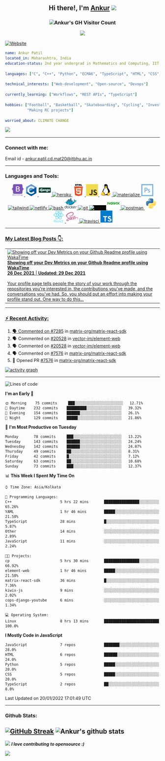 <div align="center">                                          
<h2>Hi there!, I'm <a href="http://ankurrev.tech/" target="_blank">Ankur</a> <img width="30px" src="https://github.com/KKVANONYMOUS/kkvanonymous/blob/master/gifs/Hi.gif"></h2>
<h3>
<img align="center" src="https://komarev.com/ghpvc/?username=ankur12-1610" alt="Ankur's GH Visitor Count" />
 </h3>
<img width="300" src="https://media.giphy.com/media/JtwISFbwSjfIk/giphy.gif">
</div>
 
[![Website](https://img.shields.io/website?label=ankurrev.tech&style=for-the-badge&url=https%3A%2F%2Fcodestackr.com)](https://ankurrev.tech/)

```yaml
name: Ankur Patil
located_in: Maharashtra, India
education-status: 2nd year undergrad in Mathematics and Computing, IIT (BHU) Varanasi

languages: ["C", "C++", "Python", "ECMA6", "TypeScript", "HTML", "CSS", "Julia"]

technical_interests: ["Web-development", "Open-source", "Devops"]

currently_learning: ["Workflows", "REST APIs", "TypeScript"]

hobbies: ["Football", "Basketball", "Skateboarding", "Cycling", "Investment",
          "Making RC projects"]

worried_about: CLIMATE CHANGE
```


<img src='https://github-profile-trophy.vercel.app/?username=ankur12-1610&margin-w=38&theme=dracula&title=Commit' />

---

### Connect with me:
Email id - ankur.patil.cd.mat20@itbhu.ac.in

---

### Languages and Tools:
<p align="center"> <a href="https://getbootstrap.com" target="_blank"> <img src="https://raw.githubusercontent.com/devicons/devicon/master/icons/bootstrap/bootstrap-plain-wordmark.svg" alt="bootstrap" width="40" height="40"/> </a> <a href="https://www.cprogramming.com/" target="_blank"> <img src="https://raw.githubusercontent.com/devicons/devicon/master/icons/c/c-original.svg" alt="c" width="40" height="40"/> </a> <a href="https://www.w3schools.com/css/" target="_blank"> <a href="https://www.djangoproject.com/" target="_blank"> <img src="https://raw.githubusercontent.com/devicons/devicon/master/icons/django/django-original.svg" alt="django" width="40" height="40"/> </a> <a href="https://heroku.com" target="_blank"> <img src="https://www.vectorlogo.zone/logos/heroku/heroku-icon.svg" alt="heroku" width="40" height="40"/> </a> <a href="https://www.w3.org/html/" target="_blank"> <img src="https://raw.githubusercontent.com/devicons/devicon/master/icons/html5/html5-original-wordmark.svg" alt="html5" width="40" height="40"/> </a><a href="https://developer.mozilla.org/en-US/docs/Web/JavaScript" target="_blank"> <img src="https://raw.githubusercontent.com/devicons/devicon/master/icons/javascript/javascript-original.svg" alt="javascript" width="40" height="40"/> </a> <a href="https://jestjs.io" target="_blank"><a href="https://www.linux.org/" target="_blank"> <img src="https://raw.githubusercontent.com/devicons/devicon/master/icons/linux/linux-original.svg" alt="linux" width="40" height="40"/> </a> <a href="https://materializecss.com/" target="_blank"> <img src="https://raw.githubusercontent.com/prplx/svg-logos/5585531d45d294869c4eaab4d7cf2e9c167710a9/svg/materialize.svg" alt="materialize" width="40" height="40"/> </a> <a href="https://mochajs.org" target="_blank"><a href="https://www.photoshop.com/en" target="_blank"> <img src="https://raw.githubusercontent.com/devicons/devicon/master/icons/photoshop/photoshop-line.svg" alt="photoshop" width="40" height="40"/> </a> <a href="https://tailwindcss.com/" target="_blank"> <img src="https://www.vectorlogo.zone/logos/tailwindcss/tailwindcss-icon.svg" alt="tailwind" width="40" height="40"/> </a> <a href="https://travis-ci.org" target="_blank"><a href="https://netlify.com" target="_blank"> <img src="https://www.vectorlogo.zone/logos/netlify/netlify-icon.svg" alt="netlify" width="40" height="40"/> </a><a href="https://aws.amazon.com" target="_blank"><a href="https://www.gnu.org/software/bash/" target="_blank"> <img src="https://www.vectorlogo.zone/logos/gnu_bash/gnu_bash-icon.svg" alt="bash" width="40" height="40"/> <a href="https://www.docker.com/" target="_blank"> <img src="https://raw.githubusercontent.com/devicons/devicon/master/icons/docker/docker-original-wordmark.svg" alt="docker" width="40" height="40"/> </a><a href="https://git-scm.com/" target="_blank"> <img src="https://www.vectorlogo.zone/logos/git-scm/git-scm-icon.svg" alt="git" width="40" height="40"/> </a>  <a href="https://nextjs.org/" target="_blank"> <img src="https://cdn.worldvectorlogo.com/logos/nextjs-3.svg" alt="nextjs" width="40" height="40" style="background-color: #000"/> </a> <a href="https://www.nginx.com" target="_blank"> <img src="https://raw.githubusercontent.com/devicons/devicon/master/icons/nginx/nginx-original.svg" alt="nginx" width="40" height="40"/> </a> <a href="https://nodejs.org" target="_blank">  <a href="https://postman.com" target="_blank"> <img src="https://www.vectorlogo.zone/logos/getpostman/getpostman-icon.svg" alt="postman" width="40" height="40"/> </a> <a href="https://www.python.org" target="_blank"> <img src="https://raw.githubusercontent.com/devicons/devicon/master/icons/python/python-original.svg" alt="python" width="40" height="40"/> </a> <a href="https://reactjs.org/" target="_blank"> <img src="https://raw.githubusercontent.com/devicons/devicon/master/icons/react/react-original-wordmark.svg" alt="react" width="40" height="40"/> </a> <a href="https://sass-lang.com" target="_blank"> <img src="https://raw.githubusercontent.com/devicons/devicon/master/icons/sass/sass-original.svg" alt="sass" width="40" height="40"/> </a> <a href="https://www.sqlite.org/" target="_blank">  <img src="https://www.vectorlogo.zone/logos/travis-ci/travis-ci-icon.svg" alt="travisci" width="40" height="40"/> </a> <a href="https://www.typescriptlang.org/" target="_blank"> <img src="https://raw.githubusercontent.com/devicons/devicon/master/icons/typescript/typescript-original.svg" alt="typescript" width="40" height="40"/> </a> <a href="https://vuejs.org/" target="_blank">  </p>
  
---
 
### My Latest Blog Posts 👇:
<!-- HASHNODE_BLOG:START -->
<table><tr><td><a href="https://my-blog.ankurrev.tech//showing-off-your-dev-metrics-on-your-github-readme-profile-using-wakatime" title="Showing off your Dev Metrics on your Github Readme profile using WakaTime"><img src="https://cdn.hashnode.com/res/hashnode/image/upload/v1640528550235/D91dLLqSr.png" alt="Showing off your Dev Metrics on your Github Readme profile using WakaTime"   /></a>
<a href="https://my-blog.ankurrev.tech//showing-off-your-dev-metrics-on-your-github-readme-profile-using-wakatime" title="Showing off your Dev Metrics on your Github Readme profile using WakaTime"><strong>Showing off your Dev Metrics on your Github Readme profile using WakaTime</strong></a>
<div><strong>26 Dec 2021</strong> | <strong>Updated: 29 Dec 2021</strong></div>
<br/> Your profile page tells people the story of your work through the repositories you're interested in, the contributions you've made, and the conversations you've had. So, you should put an effort into making your profile stand out. 
One way to do this...</td></tr></table>
<!-- HASHNODE_BLOG:END -->

---
 
### :zap: Recent Activity:
 
<!--START_SECTION:activity-->
1. 🗣 Commented on [#7285](https://github.com/matrix-org/matrix-react-sdk/issues/7285) in [matrix-org/matrix-react-sdk](https://github.com/matrix-org/matrix-react-sdk)
2. 🗣 Commented on [#20528](https://github.com/vector-im/element-web/issues/20528) in [vector-im/element-web](https://github.com/vector-im/element-web)
3. 🗣 Commented on [#20528](https://github.com/vector-im/element-web/issues/20528) in [vector-im/element-web](https://github.com/vector-im/element-web)
4. 🗣 Commented on [#7576](https://github.com/matrix-org/matrix-react-sdk/issues/7576) in [matrix-org/matrix-react-sdk](https://github.com/matrix-org/matrix-react-sdk)
5. 💪 Opened PR [#7576](https://github.com/matrix-org/matrix-react-sdk/pull/7576) in [matrix-org/matrix-react-sdk](https://github.com/matrix-org/matrix-react-sdk)
<!--END_SECTION:activity-->

[![activity graph](https://activity-graph.herokuapp.com/graph?username=ankur12-1610&custom_title=Ankur's%20activity%20graph&theme=github-light&hide_border=true)](https://github.com/ashutosh00710/github-readme-activity-graph)
 
---
 
<!--START_SECTION:waka-->
![Lines of code](https://img.shields.io/badge/From%20Hello%20World%20I%27ve%20Written-2%20Million%20lines%20of%20code-blue)

**I'm an Early 🐤** 

```text
🌞 Morning    75 commits     ███░░░░░░░░░░░░░░░░░░░░░░   12.71% 
🌆 Daytime    232 commits    █████████░░░░░░░░░░░░░░░░   39.32% 
🌃 Evening    154 commits    ██████░░░░░░░░░░░░░░░░░░░   26.1% 
🌙 Night      129 commits    █████░░░░░░░░░░░░░░░░░░░░   21.86%

```
📅 **I'm Most Productive on Tuesday** 

```text
Monday       78 commits     ███░░░░░░░░░░░░░░░░░░░░░░   13.22% 
Tuesday      143 commits    ██████░░░░░░░░░░░░░░░░░░░   24.24% 
Wednesday    142 commits    ██████░░░░░░░░░░░░░░░░░░░   24.07% 
Thursday     49 commits     ██░░░░░░░░░░░░░░░░░░░░░░░   8.31% 
Friday       42 commits     █░░░░░░░░░░░░░░░░░░░░░░░░   7.12% 
Saturday     63 commits     ██░░░░░░░░░░░░░░░░░░░░░░░   10.68% 
Sunday       73 commits     ███░░░░░░░░░░░░░░░░░░░░░░   12.37%

```


📊 **This Week I Spent My Time On** 

```text
⌚︎ Time Zone: Asia/Kolkata

💬 Programming Languages: 
C++                      5 hrs 22 mins       ████████████████░░░░░░░░░   65.26% 
YAML                     1 hr 46 mins        █████░░░░░░░░░░░░░░░░░░░░   21.58% 
TypeScript               28 mins             █░░░░░░░░░░░░░░░░░░░░░░░░   5.87% 
Other                    14 mins             ░░░░░░░░░░░░░░░░░░░░░░░░░   2.89% 
JavaScript               11 mins             ░░░░░░░░░░░░░░░░░░░░░░░░░   2.24%

🐱‍💻 Projects: 
cp                       5 hrs 30 mins       ████████████████░░░░░░░░░   66.92% 
element-web              1 hr 46 mins        █████░░░░░░░░░░░░░░░░░░░░   21.58% 
matrix-react-sdk         36 mins             █░░░░░░░░░░░░░░░░░░░░░░░░   7.36% 
kiwix-js                 9 mins              ░░░░░░░░░░░░░░░░░░░░░░░░░   2.02% 
cops-django-youtube      6 mins              ░░░░░░░░░░░░░░░░░░░░░░░░░   1.34%

💻 Operating System: 
Linux                    8 hrs 13 mins       █████████████████████████   100.0%

```

**I Mostly Code in JavaScript** 

```text
JavaScript               7 repos             ███████░░░░░░░░░░░░░░░░░░   28.0% 
HTML                     6 repos             ██████░░░░░░░░░░░░░░░░░░░   24.0% 
Python                   5 repos             █████░░░░░░░░░░░░░░░░░░░░   20.0% 
CSS                      5 repos             █████░░░░░░░░░░░░░░░░░░░░   20.0% 
TypeScript               2 repos             ██░░░░░░░░░░░░░░░░░░░░░░░   8.0%

```



 Last Updated on 20/01/2022 17:01:49 UTC
<!--END_SECTION:waka-->

---

### Github Stats:
[![GitHub Streak](https://github-readme-streak-stats.herokuapp.com/?user=ankur12-1610&theme=dracula)](https://git.io/streak-stats)
![Ankur's github stats](https://github-readme-stats.vercel.app/api?username=ankur12-1610&show_icons&theme=dracula)
---
  
<p>
   
 <img src="https://media.giphy.com/media/dxn6fRlTIShoeBr69N/giphy.gif">
<em><b> I love contributing to opensource :)</em>
</p>

 <img src="https://github.com/punitkmryh/punitkmryh/blob/master/wave.svg" />
